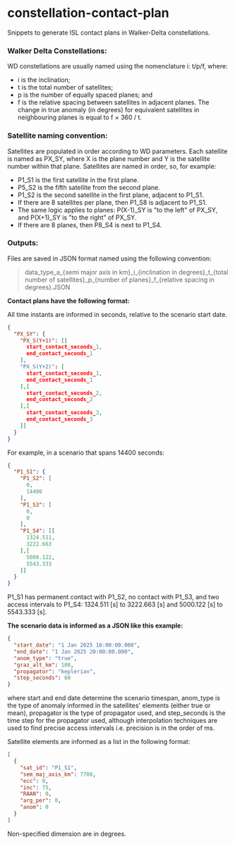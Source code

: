 # constellation-contact-plan
Snippets to generate ISL contact plans in Walker-Delta constellations.

### Walker Delta Constellations:

WD constellations are usually named using the nomenclature i: t/p/f, where:

* i is the inclination;
* t is the total number of satellites;
* p is the number of equally spaced planes; and
* f is the relative spacing between satellites in adjacent planes. The change in true anomaly (in degrees) for equivalent satellites in neighbouring planes is equal to f × 360 / t.

### Satellite naming convention:

Satellites are populated in order according to WD parameters. Each satellite is named as PX_SY, where X is the plane number and Y is the satellite number within that plane. Satellites are named in order, so, for example:

* P1_S1 is the first satellite in the first plane.
* P5_S2 is the fifth satellite from the second plane.
* P1_S2 is the second satellite in the first plane, adjacent to P1_S1.
* If there are 8 satellites per plane, then P1_S8 is adjacent to P1_S1.
* The same logic applies to planes: P(X-1)_SY is "to the left" of PX_SY, and P(X+1)_SY is "to the right" of PX_SY. 
* If there are 8 planes, then P8_S4 is next to P1_S4.

### Outputs:

Files are saved in JSON format named using the following convention:

> data\_type\_a\_{semi major axis in km}\_i\_{inclination in degrees}\_t\_{total number of satellites}\_p\_{number of planes}\_f\_{relative spacing in degrees}.JSON

**Contact plans have the following format:**

All time instants are informed in seconds, relative to the scenario start date.

```JSON
{
  "PX_SY": {
    "PX_S(Y+1)": [[
      start_contact_seconds_1,
      end_contact_seconds_1
    ],
    "PX_S(Y+2)": [
      start_contact_seconds_1,
      end_contact_seconds_1
    ],[
      start_contact_seconds_2,
      end_contact_seconds_2
    ],[
      start_contact_seconds_3,
      end_contact_seconds_3
    ]]
  }
}
```

For example, in a scenario that spans 14400 seconds:

```JSON
{
  "P1_S1": {
    "P1_S2": [
      0,
      14400
    ],
    "P1_S3": [
      0,
      0
    ],
    "P1_S4": [[
      1324.511,
      3222.663
    ],[
      5000.122,
      5543.333
    ]]  
  }
}
```

P1_S1 has permanent contact with P1_S2, no contact with P1_S3, and two access intervals to P1_S4: 1324.511 [s] to 3222.663 [s] and 5000.122 [s] to 5543.333 [s].

**The scenario data is informed as a JSON like this example:**

```JSON
{
  "start_date": "1 Jan 2025 16:00:00.000",
  "end_date": "1 Jan 2025 20:00:00.000",
  "anom_type": "true",
  "graz_alt_km": 100,
  "propagator": "keplerian",
  "step_seconds": 60
}
```

where start and end date determine the scenario timespan, anom_type is the type of anomaly informed in the satellites' elements (either true or mean), propagator is the type of propagator used, and step\_seconds is the time step for the propagator used, although interpolation techniques are used to find precise access intervals i.e. precision is in the order of ms.

Satellite elements are informed as a list in the following format:

```JSON
[
  {
    "sat_id": "P1_S1",
    "sem_maj_axis_km": 7700,
    "ecc": 0,
    "inc": 75,
    "RAAN": 0,
    "arg_per": 0,
    "anom": 0
  }
]
```

Non-specified dimension are in degrees. 
